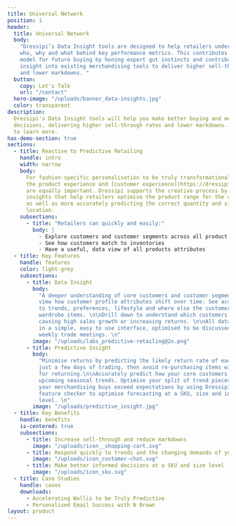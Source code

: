 ```yaml
---
title: Universal Network
position: 1
header:
  title: Universal Network
  body:
    "Dressipi’s Data Insight tools are designed to help retailers understand the
    who, why and what behind key performance metrics. This contributes to a more accurate
    model for future buying by honing expert gut instincts and contributing additional
    insight into existing merchandising tools to deliver higher sell-through rates
    and lower markdowns. "
  button:
    copy: Let's Talk
    url: "/contact"
  hero-image: "/uploads/banner_data-insights.jpg"
  color: transparent
description:
  Dressipi's Data Insight tools will help you make better buying and merchandising
  decisions, delivering higher sell-through rates and lower markdowns. Click here
  to learn more.
has-demo-section: true
sections:
  - title: Reactive to Predictive Retailing
    handle: intro
    width: narrow
    body:
      For fashion-specific personalisation to be truly transformational, personalising
      the product experience and [customer experience](https://dressipi.com/solutions/customer-experience/)
      are equally important. Dressipi supports the creative process by giving actionable
      insights that help retailers optimise the product range for the upcoming season,
      as well as more accurately predicting the correct quantity and size for each individual
      location.
    subsections:
      - title: "Retailers can quickly and easily:"
        body: |
          - Explore customers and customer segments across all product sales and returns
          - See how customers match to inventories
          - Have a useful, data view of all products attributes
  - title: Key Features
    handle: features
    color: light-grey
    subsections:
      - title: Data Insight
        body:
          "A deeper understanding of core customers and customer segments. Easily
          view how customer profile attributes shift over time. See accurate data on attitudes
          to trends, preferences, lifestyle and where else the customer shops for key
          wardrobe items. \n\nDrill down to understand which customers or features are
          causing high sales growth or increasing returns. \n\nAll data insights are delivered
          in a simple, easy to use interface, optimised to be discussed and actioned in
          weekly trade meetings. \n"
        image: "/uploads/labs_predictive-retailing@2x.png"
      - title: Predictive Insight
        body:
          "Minimise returns by predicting the likely return rate of each product within
          just a few days of trading, then avoid re-purchasing items with a high propensity
          for returning.\n\nAccurately predict how your core customers will respond to
          upcoming seasonal trends. Optimise your split of trend pieces and basic styles.\n\nEnsure
          your merchandising buys exceed expectations by using Dressipi’s garment and
          feature checker to optimise forecasting at a SKU, size and individual location
          level. \n"
        image: "/uploads/predictive_insight.jpg"
  - title: Key Benefits
    handle: benefits
    is-centered: true
    subsections:
      - title: Increase sell-through and reduce markdowns
        image: "/uploads/icon__shopping-cart.svg"
      - title: Respond quickly to trends and the changing demands of your customers
        image: "/uploads/icon_customer-chat.svg"
      - title: Make better informed decisions at a SKU and size level
        image: "/uploads/icon_sku.svg"
  - title: Case Studies
    handle: cases
    downloads:
      - Accelerating Wallis to be Truly Predictive
      - Personalised Email Success with N Brown
layout: product
---
```

